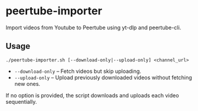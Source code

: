 # peertube-importer
Import videos from Youtube to Peertube using yt-dlp and peertube-cli.

## Usage

```
./peertube-importer.sh [--download-only|--upload-only] <channel_url>
```

* `--download-only` – Fetch videos but skip uploading.
* `--upload-only` – Upload previously downloaded videos without fetching new ones.

If no option is provided, the script downloads and uploads each video sequentially.
